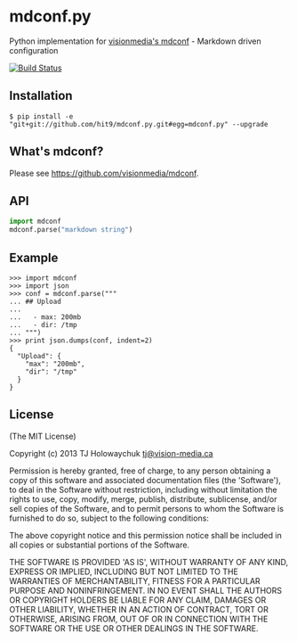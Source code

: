 mdconf.py
=========

Python implementation for [visionmedia's mdconf](https://github.com/visionmedia/mdconf) - Markdown driven configuration

[![Build Status](https://travis-ci.org/hit9/mdconf.py.png?branch=master)](https://travis-ci.org/hit9/mdconf.py)

Installation
------------

    $ pip install -e "git+git://github.com/hit9/mdconf.py.git#egg=mdconf.py" --upgrade


What's mdconf?
--------------

Please see https://github.com/visionmedia/mdconf.

API
---

```python
import mdconf
mdconf.parse("markdown string")
```

Example
--------

```
>>> import mdconf
>>> import json
>>> conf = mdconf.parse("""
... ## Upload
... 
...   - max: 200mb
...   - dir: /tmp
... """)
>>> print json.dumps(conf, indent=2)
{
  "Upload": {
    "max": "200mb", 
    "dir": "/tmp"
  }
}
```

License
-------

(The MIT License)

Copyright (c) 2013 TJ Holowaychuk <tj@vision-media.ca>

Permission is hereby granted, free of charge, to any person obtaining a copy of this software and associated documentation files (the 'Software'), to deal in the Software without restriction, including without limitation the rights to use, copy, modify, merge, publish, distribute, sublicense, and/or sell copies of the Software, and to permit persons to whom the Software is furnished to do so, subject to the following conditions:

The above copyright notice and this permission notice shall be included in all copies or substantial portions of the Software.

THE SOFTWARE IS PROVIDED 'AS IS', WITHOUT WARRANTY OF ANY KIND, EXPRESS OR IMPLIED, INCLUDING BUT NOT LIMITED TO THE WARRANTIES OF MERCHANTABILITY, FITNESS FOR A PARTICULAR PURPOSE AND NONINFRINGEMENT. IN NO EVENT SHALL THE AUTHORS OR COPYRIGHT HOLDERS BE LIABLE FOR ANY CLAIM, DAMAGES OR OTHER LIABILITY, WHETHER IN AN ACTION OF CONTRACT, TORT OR OTHERWISE, ARISING FROM, OUT OF OR IN CONNECTION WITH THE SOFTWARE OR THE USE OR OTHER DEALINGS IN THE SOFTWARE.
